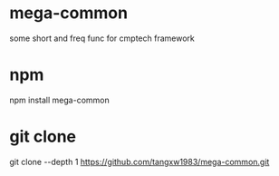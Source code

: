 # mega-common

some short and freq func for cmptech framework

# npm

npm install mega-common

# git clone

git clone --depth 1 https://github.com/tangxw1983/mega-common.git

